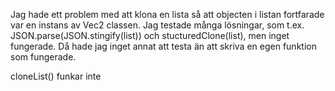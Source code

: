 Jag hade ett problem med att klona en lista så att objecten i listan fortfarade var en instans av Vec2 classen.
Jag testade många lösningar, som t.ex. JSON.parse(JSON.stingify(list)) och stucturedClone(list), men inget fungerade.
Då hade jag inget annat att testa än att skriva en egen funktion som fungerade. 


cloneList() funkar inte 